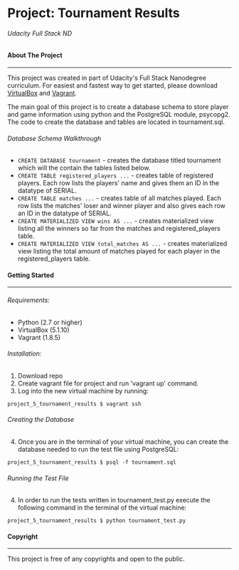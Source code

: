 # Project: Tournament Results
###### Udacity Full Stack ND

#### About The Project
---
This project was created in part of Udacity's Full Stack Nanodegree curriculum. For easiest and fastest way to get started, please download [VirtualBox](https://www.virtualbox.org/wiki/Downloads) and [Vagrant](https://www.vagrantup.com/).  

The main goal of this project is to create a database schema to store player and game information using python and the PostgreSQL module, psycopg2. The code to create the database and tables are located in tournament.sql.
###### Database Schema Walkthrough
* `CREATE DATABASE tournament` - creates the database titled tournament which will the contain the tables listed below.
* `CREATE TABLE registered_players ...` - creates table of registered players. Each row lists the players' name and gives them an ID in the datatype of SERIAL.
* `CREATE TABLE matches ...` - creates table of all matches played. Each row lists the matches' loser and winner player and also gives each row an ID in the datatype of SERIAL.
* `CREATE MATERIALIZED VIEW wins AS ...` - creates materialized view listing all the winners so far from the matches and registered_players table.
* `CREATE MATERIALIZED VIEW total_matches AS ...` - creates materialized view listing the total amount of matches played for each player in the registered_players table. 

#### Getting Started
---
###### Requirements:
* Python (2.7 or higher)
* VirtualBox (5.1.10)
* Vagrant (1.8.5)

###### Installation:
1. Download repo
2. Create vagrant file for project and run 'vagrant up' command.
3. Log into the new virtual machine by running:
```
project_5_tournament_results $ vagrant ssh
```

###### Creating the Database
4. Once you are in the terminal of your virtual machine, you can create the database needed to run the test file using PostgreSQL:
```
project_5_tournament_results $ psql -f tournament.sql
```

###### Running the Test File
4. In order to run the tests written in tournament_test.py execute the following command in the terminal of the virtual machine:
```
project_5_tournament_results $ python tournament_test.py
```

#### Copyright
---
This project is free of any copyrights and open to the public.
